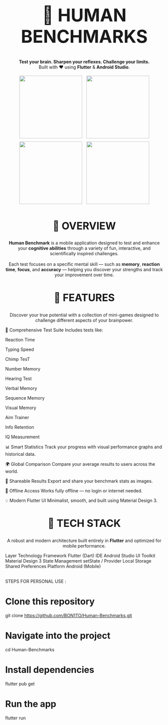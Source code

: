 <h1 align="center" style="font-size: 3.5rem;"> 🧠 HUMAN BENCHMARKS </h1> <p align="center"> <strong>Test your brain. Sharpen your reflexes. Challenge your limits.</strong><br> Built with ❤️ using <b>Flutter</b> & <b>Android Studio</b>. </p>
<p align="center"> <img src="https://i.postimg.cc/jShmHwyX/Screenshot-20251029-175805.jpg" width="200" style="margin: 5px;"> <img src="https://i.postimg.cc/JnQsmQXf/Screenshot-20251029-175814.jpg" width="200" style="margin: 5px;"> <img src="https://i.postimg.cc/HLDnyN4F/Screenshot-20251029-175855.jpg" width="200" style="margin: 5px;"> <img src="https://i.postimg.cc/L5b66Q8Y/Screenshot-20251029-175920.jpg" width="200" style="margin: 5px;"> </p>
<h2 align="center" style="font-size: 2rem;"> 🧩 OVERVIEW </h2> <p align="center"> <b>Human Benchmark</b> is a mobile application designed to test and enhance your <b>cognitive abilities</b> through a variety of fun, interactive, and scientifically inspired challenges. <br><br> Each test focuses on a specific mental skill — such as <b>memory</b>, <b>reaction time</b>, <b>focus</b>, and <b>accuracy</b> — helping you discover your strengths and track your improvement over time. </p>
<h2 align="center" style="font-size: 2rem;"> 🚀 FEATURES </h2> <p align="center"> Discover your true potential with a collection of mini-games designed to challenge different aspects of your brainpower. </p>

🎯 Comprehensive Test Suite
Includes tests like:

Reaction Time

Typing Speed

Chimp TesT

Number Memory

Hearing Test

Verbal Memory

Sequence Memory

Visual Memory

Aim Trainer

Info Retention

IQ Measurement

📊 Smart Statistics
Track your progress with visual performance graphs and historical data.

🌍 Global Comparison
Compare your average results to users across the world.

📸 Shareable Results
Export and share your benchmark stats as images.

📴 Offline Access
Works fully offline — no login or internet needed.

💡 Modern Flutter UI
Minimalist, smooth, and built using Material Design 3.

<h2 align="center" style="font-size: 2rem;"> 🧠 TECH STACK </h2> <p align="center"> A robust and modern architecture built entirely in <b>Flutter</b> and optimized for mobile performance. </p>
Layer	Technology
Framework	Flutter (Dart)
IDE	Android Studio
UI Toolkit	Material Design 3
State Management	setState / Provider
Local Storage	Shared Preferences
Platform	Android (Mobile) <br> <br>

STEPS FOR PERSONAL USE : 


# Clone this repository
git clone https://github.com/BON1TO/Human-Benchmarks.git

# Navigate into the project
cd Human-Benchmarks

# Install dependencies
flutter pub get

# Run the app
flutter run
